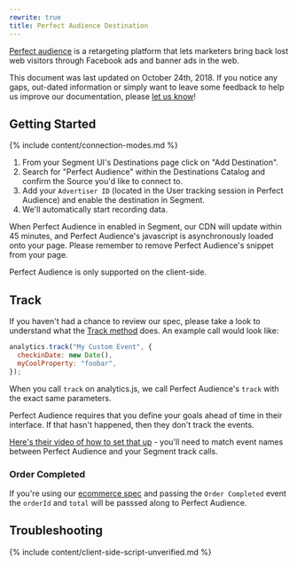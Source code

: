 ```yaml
---
rewrite: true
title: Perfect Audience Destination
---
```


[Perfect audience](http://www.perfectaudience.com/) is a retargeting platform that lets marketers bring back lost web visitors through Facebook ads and banner ads in the web.

This document was last updated on October 24th, 2018. If you notice any gaps, out-dated information or simply want to leave some feedback to help us improve our documentation, please [let us know](https://segment.com/help/contact)!

## Getting Started

{% include content/connection-modes.md %}

1. From your Segment UI's Destinations page click on "Add Destination".
2. Search for "Perfect Audience" within the Destinations Catalog and confirm the Source you'd like to connect to.
3. Add your `Advertiser ID` (located in the User tracking session in Perfect Audience) and enable the destination in Segment.
4. We'll automatically start recording data.

When Perfect Audience in enabled in Segment, our CDN will update within 45 minutes, and Perfect Audience's javascript is asynchronously loaded onto your page. Please remember to remove Perfect Audience's snippet from your page.

Perfect Audience is only supported on the client-side.

## Track

If you haven't had a chance to review our spec, please take a look to understand what the [Track method](https://segment.com/docs/connections/spec/track/) does. An example call would look like:

```javascript
analytics.track("My Custom Event", {
  checkinDate: new Date(),
  myCoolProperty: "foobar",
});
```

When you call `track` on analytics.js, we call Perfect Audience's `track` with the exact same parameters.

Perfect Audience requires that you define your goals ahead of time in their interface. If that hasn't happened, then they don't track the events.

[Here's their video of how to set that up](http://support.perfectaudience.com/knowledgebase/articles/234037-how-to-create-and-track-conversion-goals-with-perf) - you'll need to match event names between Perfect Audience and your Segment track calls.


### Order Completed

If you're using our [ecommerce spec](/docs/connections/spec/ecommerce/v2/) and passing the `Order Completed` event the `orderId` and `total` will be passsed along to Perfect Audience.

## Troubleshooting

{% include content/client-side-script-unverified.md %}
